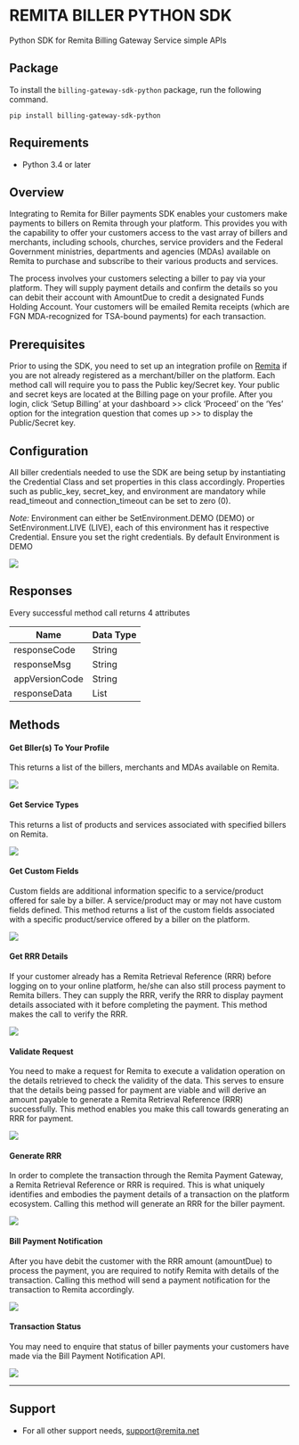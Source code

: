# REMITA BILLER PYTHON SDK
Python SDK for Remita Billing Gateway Service simple APIs

## Package 
To install the `billing-gateway-sdk-python` package, run the following command.

```
pip install billing-gateway-sdk-python
```
## Requirements
*  Python 3.4 or later

## Overview
Integrating to Remita for Biller payments SDK enables your customers make payments to billers on Remita through your platform. This provides you with the capability to offer your customers access to the vast array of billers and merchants, including schools, churches, service providers and the Federal Government ministries, departments and agencies (MDAs) available on Remita to purchase and subscribe to their various products and services.

The process involves your customers selecting a biller to pay via your platform. They will supply payment details and confirm the details so you can debit their account with AmountDue to credit a designated Funds Holding Account. Your customers will be emailed Remita receipts (which are FGN MDA-recognized for TSA-bound payments) for each transaction.

## Prerequisites
Prior to using the SDK, you need to set up an integration profile on [Remita](https://login.remita.net) if you are not already registered as a merchant/biller on the platform. Each method call will require you to pass the Public key/Secret key. Your public and secret keys are located at the Billing page on your profile. After you login, click ‘Setup Billing’ at your dashboard >> click ‘Proceed’ on the ‘Yes’ option for the integration question that comes up >> to display the Public/Secret key.

## Configuration
All biller credentials needed to use the SDK are being setup by instantiating the Credential Class and set properties in this class accordingly.
Properties such as public_key, secret_key, and environment are mandatory while read_timeout and connection_timeout can be set to zero (0).
 
_Note:_ Environment can either be SetEnvironment.DEMO (DEMO) or SetEnvironment.LIVE (LIVE), each of this environment has it respective Credential. Ensure you set the 
right credentials. By default Environment is DEMO

![](images/credentialPage.png)

## Responses
Every successful method call returns 4 attributes 

| Name  		| Data Type     | 
| --------------| --------------| 
| responseCode  | String 		|
| responseMsg   | String 		|  
| appVersionCode| String 		| 
| responseData  | List			|


## Methods
#### Get Bller(s) To Your Profile
This returns a list of the billers, merchants and MDAs available on Remita.

	
![](images/getBillersPage.png)

#### Get Service Types
This returns a list of products and services associated with specified billers on Remita.

![](images/getServiceTypesPage.png)


#### Get Custom Fields
Custom fields are additional information specific to a service/product offered for sale by a biller. A service/product may or may not have custom fields defined. This method returns a list of the custom fields associated with a specific product/service offered by a biller on the platform.


![](images/getCustomPage.png)


#### Get RRR Details
If your customer already has a Remita Retrieval Reference (RRR) before logging on to your online platform, he/she can also still process payment to Remita billers. They can supply the RRR, verify the RRR to display payment details associated with it before completing the payment. This method makes the call to verify the RRR.

![](images/getRrrDetailsPage.png)


#### Validate Request
You need to make a request for Remita to execute a validation operation on the details retrieved to check the validity of the data. This serves to ensure that the details being passed for payment are viable and will derive an amount payable to generate a Remita Retrieval Reference (RRR) successfully. This method enables you make this call towards generating an RRR for payment.

![](images/validateRequestPage.png)


#### Generate RRR
In order to complete the transaction through the Remita Payment Gateway, a Remita Retrieval Reference or RRR is required. This is what uniquely identifies and embodies the payment details of a transaction on the platform ecosystem. Calling this method will generate an RRR for the biller payment.

![](images/generateRRRPage.png)


#### Bill Payment Notification
After you have debit the customer with the RRR amount (amountDue) to process the payment, you are required to notify Remita with details of the transaction. Calling this method will send a payment notification for the transaction to Remita accordingly. 

![](images/billNotifyPage.png)


#### Transaction Status
You may need to enquire that status of biller payments your customers have made via the Bill Payment Notification API. 

![](images/paymentStatusPage.png)


---
    
## Support
- For all other support needs, support@remita.net
